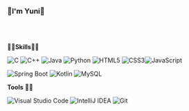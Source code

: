 ### 🐻I'm Yuni🐻
<br>
<br>

👨‍💻**Skills**👨‍💻

<img alt="C" src="https://img.shields.io/badge/C-A8B9CC.svg?&style=flat&logo=C&logoColor=white"/> <img alt="C++" src="https://img.shields.io/badge/C++-00599C.svg?&style=flat&logo=c%2B%2B&logoColor=white"/> <img alt="Java" src ="https://img.shields.io/badge/Java-007396.svg?&style=flat&logo=Openjdk&logoColor=white"/> <img alt="Python" src ="https://img.shields.io/badge/Python-3776AB.svg?&style=flat&logo=Python&logoColor=white"/> 
<img alt="HTML5" src ="https://img.shields.io/badge/HTML5-E34F26.svg?&style=flat&logo=HTML5&logoColor=white"/> <img alt="CSS3" src ="https://img.shields.io/badge/CSS3-1572B6.svg?&style=flat&logo=CSS3&logoColor=white"/><img alt="JavaScript" src ="https://img.shields.io/badge/JavaScript-F7DF1E.svg?&style=flat&logo=JavaScript&logoColor=white"/> 

<img alt="Spring Boot" src ="https://img.shields.io/badge/Spring Boot-6DB33F.svg?&style=flat&logo=Spring Boot&logoColor=white"/> <img alt="Kotlin" src ="https://img.shields.io/badge/Kotlin-7F52FF.svg?&style=flat&logo=Kotlin&logoColor=white"/> <img alt="MySQL" src ="https://img.shields.io/badge/MySQL-4479A1.svg?&style=flat&logo=MySQL&logoColor=white"/>


**Tools** 🧑‍🔧

<img alt="Visual Studio Code" src ="https://img.shields.io/badge/Visual Studio Code-007ACC.svg?&style=flat&logo=Git&logoColor=white"/> <img alt="IntelliJ IDEA" src ="https://img.shields.io/badge/IntelliJ IDEA-000000.svg?&style=flat&logo=IntelliJ IDEA&logoColor=white"/>  <img alt="Git" src ="https://img.shields.io/badge/Git-F05032.svg?&style=flat&logo=Git&logoColor=white"/>

<!--
**YuneeeM/YuneeeM** is a ✨ _special_ ✨ repository because its `README.md` (this file) appears on your GitHub profile.

![Top Langs](https://github-readme-stats.vercel.app/api/top-langs/?username=YuneeeM&layout=compact&theme=solarized-light)
![YuneeeM's GitHub stats](https://github-readme-stats.vercel.app/api?username=YuneeeM&theme=solarized-light)

Here are some ideas to get you started:

- 🔭 I’m currently working on ...
- 🌱 I’m currently learning ...
- 👯 I’m looking to collaborate on ...
- 🤔 I’m looking for help with ...
- 💬 Ask me about ...
- 📫 How to reach me: ...
- 😄 Pronouns: ...
- ⚡ Fun fact: ...
-->
